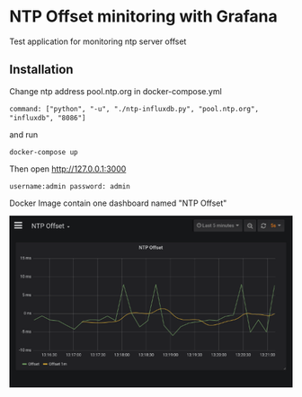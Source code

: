 # NTP Offset minitoring with Grafana

Test application for monitoring ntp server offset

## Installation
Change ntp address pool.ntp.org in docker-compose.yml 

    command: ["python", "-u", "./ntp-influxdb.py", "pool.ntp.org", "influxdb", "8086"]

and run

    docker-compose up

Then open http://127.0.0.1:3000
    
    username:admin password: admin

Docker Image contain one dashboard named "NTP Offset"

![grafana](grafana-ntp.png)
